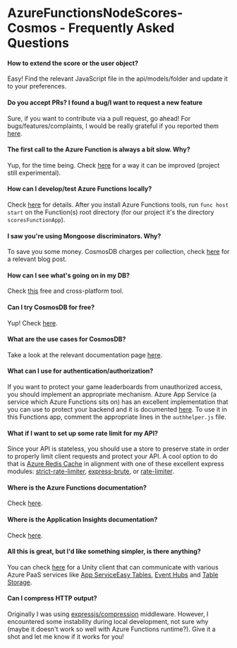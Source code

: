 # AzureFunctionsNodeScores-Cosmos - Frequently Asked Questions

#### How to extend the score or the user object?
Easy! Find the relevant JavaScript file in the api/models/folder and update it to your preferences.

#### Do you accept PRs? I found a bug/I want to request a new feature
Sure, if you want to contribute via a pull request, go ahead! For bugs/features/complaints, I would be really grateful if you reported them [here](https://github.com/dgkanatsios/AzureFunctionsNodeLeaderboard/issues).

#### The first call to the Azure Function is always a bit slow. Why?
Yup, for the time being. Check [here](https://github.com/Azure/azure-functions-pack) for a way it can be improved (project still experimental).

#### How can I develop/test Azure Functions locally?
Check [here](https://docs.microsoft.com/en-us/azure/azure-functions/functions-run-local) for details. After you install Azure Functions tools, run `func host start` on the Function(s) root directory (for our project it's the directory `scoresFunctionApp`).

#### I saw you're using Mongoose discriminators. Why?
To save you some money. CosmosDB charges per collection, check [here](https://anthonychu.ca/post/cosmos-db-mongoose-discriminators/) for a relevant blog post.

#### How can I see what's going on in my DB?
Check [this](https://azure.microsoft.com/en-us/features/storage-explorer/) free and cross-platform tool.

#### Can I try CosmosDB for free?
Yup! Check [here](https://azure.microsoft.com/en-us/try/cosmosdb/).

#### What are the use cases for CosmosDB?
Take a look at the relevant documentation page [here](https://docs.microsoft.com/en-us/azure/cosmos-db/use-cases).

#### What can I use for authentication/authorization?
If you want to protect your game leaderboards from unauthorized access, you should implement an appropriate mechanism. Azure App Service (a service which Azure Functions sits on) has an excellent implementation that you can use to protect your backend and it is documented [here](https://docs.microsoft.com/en-us/azure/app-service/app-service-authentication-overview). To use it in this Functions app, comment the appropriate lines in the `authhelper.js` file.

#### What if I want to set up some rate limit for my API?
Since your API is stateless, you should use a store to preserve state in order to properly limit client requests and protect your API. A cool option to do that is [Azure Redis Cache](https://azure.microsoft.com/en-us/services/cache/) in alignment with one of these excellent express modules: [strict-rate-limiter](https://www.npmjs.com/package/strict-rate-limiter), [express-brute](https://www.npmjs.com/package/express-brute), or [rate-limiter](https://www.npmjs.com/package/express-limiter).

#### Where is the Azure Functions documentation?
Check [here](https://docs.microsoft.com/en-us/azure/azure-functions/).

#### Where is the Application Insights documentation?
Check [here](https://docs.microsoft.com/en-us/azure/application-insights/).

#### All this is great, but I'd like something simpler, is there anything?
You can check [here](https://github.com/dgkanatsios/AzureServicesForUnity) for a Unity client that can communicate with various Azure PaaS services like [App ServiceEasy Tables](https://blog.xamarin.com/getting-started-azure-mobile-apps-easy-tables/), [Event Hubs](https://docs.microsoft.com/en-us/azure/event-hubs/event-hubs-what-is-event-hubs) and [Table Storage](https://azure.microsoft.com/en-us/services/storage/tables/).

#### Can I compress HTTP output?
Originally I was using [expressjs/compression](https://github.com/expressjs/compression) middleware. However, I encountered some instability during local development, not sure why (maybe it doesn't work so well with Azure Functions runtime?). Give it a shot and let me know if it works for you!